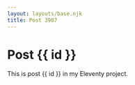 ```yaml
---
layout: layouts/base.njk
title: Post 3907
---
```


# Post {{ id }}

This is post {{ id }} in my Eleventy project.
